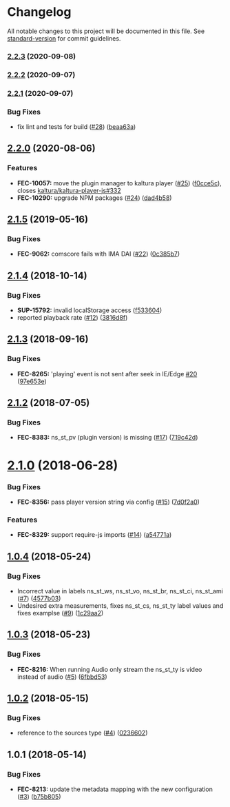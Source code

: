 # Changelog

All notable changes to this project will be documented in this file. See [standard-version](https://github.com/conventional-changelog/standard-version) for commit guidelines.

### [2.2.3](https://github.com/kaltura/playkit-js-comscore/compare/v2.2.2...v2.2.3) (2020-09-08)

### [2.2.2](https://github.com/kaltura/playkit-js-comscore/compare/v2.2.1...v2.2.2) (2020-09-07)

### [2.2.1](https://github.com/kaltura/playkit-js-comscore/compare/v2.2.0...v2.2.1) (2020-09-07)


### Bug Fixes

* fix lint and tests for build ([#28](https://github.com/kaltura/playkit-js-comscore/issues/28)) ([beaa63a](https://github.com/kaltura/playkit-js-comscore/commit/beaa63a98d5b6bea9ff08d240899981362f03ba1))

## [2.2.0](https://github.com/kaltura/playkit-js-comscore/compare/v2.1.5...v2.2.0) (2020-08-06)


### Features

* **FEC-10057:** move the plugin manager to kaltura player ([#25](https://github.com/kaltura/playkit-js-comscore/issues/25)) ([f0cce5c](https://github.com/kaltura/playkit-js-comscore/commit/f0cce5ce11bf9f6422e4096134cfae41ecec22d0)), closes [kaltura/kaltura-player-js#332](https://github.com/kaltura/kaltura-player-js/issues/332)
* **FEC-10290:** upgrade NPM packages ([#24](https://github.com/kaltura/playkit-js-comscore/issues/24)) ([dad4b58](https://github.com/kaltura/playkit-js-comscore/commit/dad4b584e4eda00b7f31aa7364436189af61ad2b))

<a name="2.1.5"></a>
## [2.1.5](https://github.com/kaltura/playkit-js-comscore/compare/v2.1.4...v2.1.5) (2019-05-16)


### Bug Fixes

* **FEC-9062:** comscore fails with IMA DAI ([#22](https://github.com/kaltura/playkit-js-comscore/issues/22)) ([0c385b7](https://github.com/kaltura/playkit-js-comscore/commit/0c385b7))



<a name="2.1.4"></a>
## [2.1.4](https://github.com/kaltura/playkit-js-comscore/compare/v2.1.3...v2.1.4) (2018-10-14)


### Bug Fixes

* **SUP-15792:** invalid localStorage access ([f533604](https://github.com/kaltura/playkit-js-comscore/commit/f533604))
* reported playback rate ([#12](https://github.com/kaltura/playkit-js-comscore/issues/12)) ([3816d8f](https://github.com/kaltura/playkit-js-comscore/commit/3816d8f))



<a name="2.1.3"></a>
## [2.1.3](https://github.com/kaltura/playkit-js-comscore/compare/v2.1.2...v2.1.3) (2018-09-16)


### Bug Fixes

* **FEC-8265:** 'playing' event is not sent after seek in IE/Edge [#20](https://github.com/kaltura/playkit-js-comscore/issues/20) ([97e653e](https://github.com/kaltura/playkit-js-comscore/commit/97e653e))



<a name="2.1.2"></a>
## [2.1.2](https://github.com/kaltura/playkit-js-comscore/compare/v2.1.0...v2.1.2) (2018-07-05)


### Bug Fixes

* **FEC-8383:** ns_st_pv (plugin version) is missing ([#17](https://github.com/kaltura/playkit-js-comscore/issues/17)) ([719c42d](https://github.com/kaltura/playkit-js-comscore/commit/719c42d))



<a name="2.1.0"></a>
# [2.1.0](https://github.com/kaltura/playkit-js-comscore/compare/v1.0.4...v2.1.0) (2018-06-28)


### Bug Fixes

* **FEC-8356:** pass player version string via config ([#15](https://github.com/kaltura/playkit-js-comscore/issues/15)) ([7d0f2a0](https://github.com/kaltura/playkit-js-comscore/commit/7d0f2a0))


### Features

* **FEC-8329:** support require-js imports ([#14](https://github.com/kaltura/playkit-js-comscore/issues/14)) ([a54771a](https://github.com/kaltura/playkit-js-comscore/commit/a54771a))



<a name="1.0.4"></a>
## [1.0.4](https://github.com/kaltura/playkit-js-comscore/compare/v1.0.3...v1.0.4) (2018-05-24)


### Bug Fixes

* Incorrect value in labels ns_st_ws, ns_st_vo, ns_st_br, ns_st_ci, ns_st_ami ([#7](https://github.com/kaltura/playkit-js-comscore/issues/7)) ([4577b03](https://github.com/kaltura/playkit-js-comscore/commit/4577b03))
* Undesired extra measurements, fixes ns_st_cs, ns_st_ty label values and fixes examplse ([#9](https://github.com/kaltura/playkit-js-comscore/issues/9)) ([1c29aa2](https://github.com/kaltura/playkit-js-comscore/commit/1c29aa2))



<a name="1.0.3"></a>
## [1.0.3](https://github.com/kaltura/playkit-js-comscore/compare/v1.0.2...v1.0.3) (2018-05-23)


### Bug Fixes

* **FEC-8216:** When running Audio only stream the ns_st_ty is video instead of audio ([#5](https://github.com/kaltura/playkit-js-comscore/issues/5)) ([6fbbd53](https://github.com/kaltura/playkit-js-comscore/commit/6fbbd53))



<a name="1.0.2"></a>
## [1.0.2](https://github.com/kaltura/playkit-js-comscore/compare/v1.0.1...v1.0.2) (2018-05-15)


### Bug Fixes

* reference to the sources type ([#4](https://github.com/kaltura/playkit-js-comscore/issues/4)) ([0236602](https://github.com/kaltura/playkit-js-comscore/commit/0236602))



<a name="1.0.1"></a>
## 1.0.1 (2018-05-14)


### Bug Fixes

* **FEC-8213:** update the metadata mapping with the new configuration ([#3](https://github.com/kaltura/playkit-js-comscore/issues/3)) ([b75b805](https://github.com/kaltura/playkit-js-comscore/commit/b75b805))
